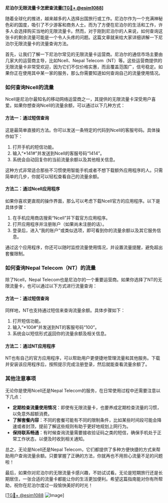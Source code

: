 **尼泊尔无限流量卡怎麽查流量[[TG💪+ @esim1088](https://t.me/s/esim1088)]**

随着全球化的推进，越来越多的人选择出国旅行或工作。尼泊尔作为一个充满神秘色彩的国度，吸引了不少游客和商务人士。而为了方便在尼泊尔的生活和工作，许多人会选择购买当地的无限流量卡。然而，对于刚到尼泊尔的人来说，如何查询这张卡的剩余流量可能是一个令人头疼的问题。这篇文章就来给大家详细讲解一下尼泊尔无限流量卡的流量查询方法。

首先，让我们了解一下尼泊尔常见的无限流量卡运营商。尼泊尔的通信市场主要由几家大的运营商主导，比如Ncell、Nepal Telecom（NT）等。这些运营商提供的无限流量卡非常受欢迎，因为它们不仅价格实惠，而且覆盖范围广，信号稳定。如果你正在使用其中某一家的服务，那么你需要知道如何查询自己的流量使用情况。

### 如何查询Ncell的流量

Ncell是尼泊尔最知名的移动网络运营商之一，其提供的无限流量卡深受用户喜爱。如果你想查询Ncell的流量余额，可以通过以下几种方式：

#### 方法一：通过短信查询
这是最简单直接的方法。你可以发送一条特定的代码到Ncell的客服号码。具体操作如下：
1. 打开手机的短信功能。
2. 输入“*141#”并发送到Ncell的客服号码“1414”。
3. 系统会自动回复你的当前流量余额以及其他相关信息。

这种方式非常适合那些不习惯使用智能手机或者不想下载额外应用程序的人。只需简单的几步，你就可以轻松查看自己的流量余额。

#### 方法二：通过Ncell应用程序
如果你喜欢更直观的操作界面，那么可以考虑下载Ncell官方的应用程序。以下是具体步骤：
1. 在手机应用商店搜索“Ncell”并下载官方应用程序。
2. 打开应用程序并注册账户（如果尚未注册的话）。
3. 登录后，进入“我的账户”或类似选项，即可看到你的流量余额以及其它服务信息。

通过这个应用程序，你还可以随时监控流量使用情况，并设置流量提醒，避免超出套餐限制。

### 如何查询Nepal Telecom（NT）的流量

除了Ncell，Nepal Telecom也是尼泊尔的一个重要运营商。如果你选择了NT的无限流量卡，也可以通过以下方式进行流量查询：

#### 方法一：通过短信查询
同样地，NT也支持通过短信来查询流量余额。具体步骤如下：
1. 打开短信功能。
2. 输入“*100#”并发送到NT的客服号码“100”。
3. 系统会以短信形式返回你的流量余额及相关信息。

#### 方法二：通过NT应用程序
NT也有自己的官方应用程序，可以帮助用户更便捷地管理流量和其他服务。下载并安装该应用程序后，按照提示完成注册登录，然后就能查看流量余额了。

### 其他注意事项

无论你是使用Ncell还是Nepal Telecom的服务，在日常使用过程中还需要注意以下几点：
- **定期检查流量使用情况**：即使有无限流量卡，也要养成定期检查流量的习惯，以免意外超额消费。
- **了解套餐内容**：不同的套餐可能有不同的限制条件，比如某些时间段可能会降速或者封顶，提前了解这些规则有助于更好地规划上网行为。
- **保持联系畅通**：有时候查询流量需要接收验证码之类的短信，确保手机处于正常工作状态，以便及时收到相关通知。

总之，无论是Ncell还是Nepal Telecom，它们都提供了多种方便快捷的方式来帮助用户查询流量余额。只要掌握了正确的方法，你就再也不用担心流量不足的问题啦！

最后，如果你对尼泊尔的无限流量卡感兴趣，不妨试试看。无论是短期旅行还是长期居住，一张合适的流量卡都能让你的生活更加便利。希望这篇指南能对你有所帮助，祝你在尼泊尔度过一段愉快美好的时光！

[[TG💪+ @esim1088](https://t.me/s/esim1088) ![Image](https://i.postimg.cc/4NQfJmqS/Snipaste-2025-05-13-00-14-12.png)]